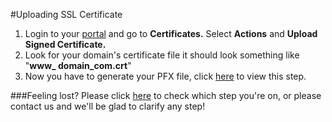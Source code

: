 #Uploading SSL Certificate

1. Login to your [portal](https://my.gearhost.com) and go to **Certificates.** Select **Actions** and **Upload Signed Certificate.**
1. Look for your domain's certificate file it should look something like "**www_ domain_com.crt**"
1. Now you have to generate your PFX file, click [here](https://www.gearhost.com/documentation/generate-pfx) to view this step.



###Feeling lost?
Please click [here](https://www.gearhost.com/documentation/SSL-installation-steps) to check which step you're on, or please contact us and we'll be glad to clarify any step!